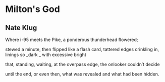 # Milton's God
## Nate Klug
Where i-95 meets the Pike,
a ponderous thunderhead flowered;

stewed a minute, then flipped
like a flash card, tattered
edges crinkling in, linings so _dark
_
with excessive bright

that, standing, waiting, at the overpass edge,
the onlooker couldn’t decide

until the end, or even then,
what was revealed and what had been hidden.